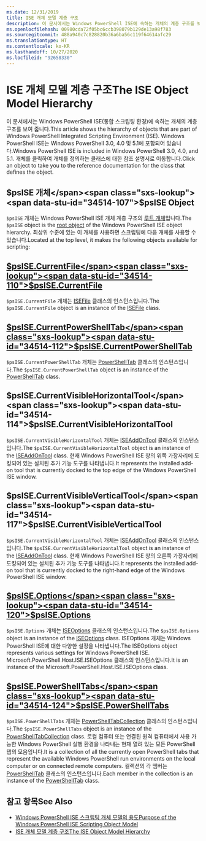 ```yaml
---
ms.date: 12/31/2019
title: ISE 개체 모델 계층 구조
description: 이 문서에서는 Windows PowerShell ISE에 속하는 개체의 계층 구조를 보여 줍니다.
ms.openlocfilehash: 00980cda72f05bc6ccb398079b129de13a98f783
ms.sourcegitcommit: 488a940c7c828820b36a6ba56c119f64614afc29
ms.translationtype: HT
ms.contentlocale: ko-KR
ms.lasthandoff: 10/27/2020
ms.locfileid: "92658330"
---
```

# <a name="the-ise-object-model-hierarchy"></a><span data-ttu-id="34514-103">ISE 개체 모델 계층 구조</span><span class="sxs-lookup"><span data-stu-id="34514-103">The ISE Object Model Hierarchy</span></span>

<span data-ttu-id="34514-104">이 문서에서는 Windows PowerShell ISE(통합 스크립팅 환경)에 속하는 개체의 계층 구조를 보여 줍니다.</span><span class="sxs-lookup"><span data-stu-id="34514-104">This article shows the hierarchy of objects that are part of Windows PowerShell Integrated Scripting Environment (ISE).</span></span> <span data-ttu-id="34514-105">Windows PowerShell ISE는 Windows PowerShell 3.0, 4.0 및 5.1에 포함되어 있습니다.</span><span class="sxs-lookup"><span data-stu-id="34514-105">Windows PowerShell ISE is included in Windows PowerShell 3.0, 4.0, and 5.1.</span></span> <span data-ttu-id="34514-106">개체를 클릭하여 개체를 정의하는 클래스에 대한 참조 설명서로 이동합니다.</span><span class="sxs-lookup"><span data-stu-id="34514-106">Click an object to take you to the reference documentation for the class that defines the object.</span></span>

## <a name="psise-object"></a><span data-ttu-id="34514-107">$psISE 개체</span><span class="sxs-lookup"><span data-stu-id="34514-107">$psISE Object</span></span>

<span data-ttu-id="34514-108">`$psISE` 개체는 Windows PowerShell ISE 개체 계층 구조의 [루트 개체](The-ObjectModelRoot-Object.md)입니다.</span><span class="sxs-lookup"><span data-stu-id="34514-108">The `$psISE` object is the [root object](The-ObjectModelRoot-Object.md) of the Windows PowerShell ISE object hierarchy.</span></span> <span data-ttu-id="34514-109">최상위 수준에 있는 이 개체를 사용하면 스크립팅에 다음 개체를 사용할 수 있습니다.</span><span class="sxs-lookup"><span data-stu-id="34514-109">Located at the top level, it makes the following objects available for scripting:</span></span>

## <a name="psisecurrentfile"></a>[<span data-ttu-id="34514-110">$psISE.CurrentFile</span><span class="sxs-lookup"><span data-stu-id="34514-110">$psISE.CurrentFile</span></span>](The-ISEFile-Object.md)

<span data-ttu-id="34514-111">`$psISE.CurrentFile` 개체는 [ISEFile](The-ISEFile-Object.md) 클래스의 인스턴스입니다.</span><span class="sxs-lookup"><span data-stu-id="34514-111">The `$psISE.CurrentFile` object is an instance of the [ISEFile](The-ISEFile-Object.md) class.</span></span>

## <a name="psisecurrentpowershelltab"></a>[<span data-ttu-id="34514-112">$psISE.CurrentPowerShellTab</span><span class="sxs-lookup"><span data-stu-id="34514-112">$psISE.CurrentPowerShellTab</span></span>](The-PowerShellTab-Object.md)

<span data-ttu-id="34514-113">`$psISE.CurrentPowerShellTab` 개체는 [PowerShellTab](The-PowerShellTab-Object.md) 클래스의 인스턴스입니다.</span><span class="sxs-lookup"><span data-stu-id="34514-113">The `$psISE.CurrentPowerShellTab` object is an instance of the [PowerShellTab](The-PowerShellTab-Object.md) class.</span></span>

## <a name="psisecurrentvisiblehorizontaltool"></a><span data-ttu-id="34514-114">$psISE.CurrentVisibleHorizontalTool</span><span class="sxs-lookup"><span data-stu-id="34514-114">$psISE.CurrentVisibleHorizontalTool</span></span>

<span data-ttu-id="34514-115">`$psISE.CurrentVisibleHorizontalTool` 개체는 [ISEAddOnTool](The-ISEAddOnTool-Object.md) 클래스의 인스턴스입니다.</span><span class="sxs-lookup"><span data-stu-id="34514-115">The `$psISE.CurrentVisibleHorizontalTool` object is an instance of the [ISEAddOnTool](The-ISEAddOnTool-Object.md) class.</span></span> <span data-ttu-id="34514-116">현재 Windows PowerShell ISE 창의 위쪽 가장자리에 도킹되어 있는 설치된 추가 기능 도구를 나타냅니다.</span><span class="sxs-lookup"><span data-stu-id="34514-116">It represents the installed add-on tool that is currently docked to the top edge of the Windows PowerShell ISE window.</span></span>

## <a name="psisecurrentvisibleverticaltool"></a><span data-ttu-id="34514-117">$psISE.CurrentVisibleVerticalTool</span><span class="sxs-lookup"><span data-stu-id="34514-117">$psISE.CurrentVisibleVerticalTool</span></span>

<span data-ttu-id="34514-118">`$psISE.CurrentVisibleHorizontalTool` 개체는 [ISEAddOnTool](The-ISEAddOnTool-Object.md) 클래스의 인스턴스입니다.</span><span class="sxs-lookup"><span data-stu-id="34514-118">The `$psISE.CurrentVisibleHorizontalTool` object is an instance of the [ISEAddOnTool](The-ISEAddOnTool-Object.md) class.</span></span> <span data-ttu-id="34514-119">현재 Windows PowerShell ISE 창의 오른쪽 가장자리에 도킹되어 있는 설치된 추가 기능 도구를 나타냅니다.</span><span class="sxs-lookup"><span data-stu-id="34514-119">It represents the installed add-on tool that is currently docked to the right-hand edge of the Windows PowerShell ISE window.</span></span>

## <a name="psiseoptions"></a>[<span data-ttu-id="34514-120">$psISE.Options</span><span class="sxs-lookup"><span data-stu-id="34514-120">$psISE.Options</span></span>](The-ISEOptions-Object.md)

<span data-ttu-id="34514-121">`$psISE.Options` 개체는 [ISEOptions](The-ISEOptions-Object.md) 클래스의 인스턴스입니다.</span><span class="sxs-lookup"><span data-stu-id="34514-121">The `$psISE.Options` object is an instance of the [ISEOptions](The-ISEOptions-Object.md) class.</span></span> <span data-ttu-id="34514-122">ISEOptions 개체는 Windows PowerShell ISE에 대한 다양한 설정을 나타냅니다.</span><span class="sxs-lookup"><span data-stu-id="34514-122">The ISEOptions object represents various settings for Windows PowerShell ISE.</span></span> <span data-ttu-id="34514-123">Microsoft.PowerShell.Host.ISE.ISEOptions 클래스의 인스턴스입니다.</span><span class="sxs-lookup"><span data-stu-id="34514-123">It is an instance of the Microsoft.PowerShell.Host.ISE.ISEOptions class.</span></span>

## <a name="psisepowershelltabs"></a>[<span data-ttu-id="34514-124">$psISE.PowerShellTabs</span><span class="sxs-lookup"><span data-stu-id="34514-124">$psISE.PowerShellTabs</span></span>](The-PowerShellTabCollection-Object.md)

<span data-ttu-id="34514-125">`$psISE.PowerShellTabs` 개체는 [PowerShellTabCollection](The-PowerShellTabCollection-Object.md) 클래스의 인스턴스입니다.</span><span class="sxs-lookup"><span data-stu-id="34514-125">The `$psISE.PowerShellTabs` object is an instance of the [PowerShellTabCollection](The-PowerShellTabCollection-Object.md) class.</span></span> <span data-ttu-id="34514-126">로컬 컴퓨터 또는 연결된 원격 컴퓨터에서 사용 가능한 Windows PowerShell 실행 환경을 나타내는 현재 열려 있는 모든 PowerShell 탭의 모음입니다.</span><span class="sxs-lookup"><span data-stu-id="34514-126">It is a collection of all the currently open PowerShell tabs that represent the available Windows PowerShell run environments on the local computer or on connected remote computers.</span></span> <span data-ttu-id="34514-127">컬렉션의 각 멤버는 [PowerShellTab](The-PowerShellTab-Object.md) 클래스의 인스턴스입니다.</span><span class="sxs-lookup"><span data-stu-id="34514-127">Each member in the collection is an instance of the [PowerShellTab](The-PowerShellTab-Object.md) class.</span></span>

## <a name="see-also"></a><span data-ttu-id="34514-128">참고 항목</span><span class="sxs-lookup"><span data-stu-id="34514-128">See Also</span></span>

- [<span data-ttu-id="34514-129">Windows PowerShell ISE 스크립팅 개체 모델의 용도</span><span class="sxs-lookup"><span data-stu-id="34514-129">Purpose of the Windows PowerShell ISE Scripting Object Model</span></span>](Purpose-of-the-Windows-PowerShell-ISE-Scripting-Object-Model.md)
- [<span data-ttu-id="34514-130">ISE 개체 모델 계층 구조</span><span class="sxs-lookup"><span data-stu-id="34514-130">The ISE Object Model Hierarchy</span></span>](The-ISE-Object-Model-Hierarchy.md)
